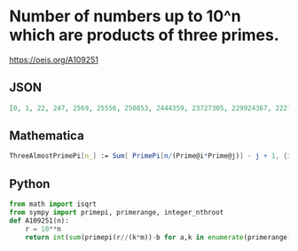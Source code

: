 # Number of numbers up to 10^n which are products of three primes\.
https://oeis.org/A109251
## JSON
```JSON
[0, 1, 22, 247, 2569, 25556, 250853, 2444359, 23727305, 229924367, 2227121996, 21578747909, 209214982913, 2030133769624, 19717814526785, 191693417109381, 1865380637252270, 18168907486812690, 177123437184971927, 1728190923820610000]
```
## Mathematica
```Mathematica
ThreeAlmostPrimePi[n_] := Sum[ PrimePi[n/(Prime@i*Prime@j)] - j + 1, {i, PrimePi[n^(1/3)]}, {j, i, PrimePi@ Sqrt[n/Prime@i]}]; Table[ ThreeAlmostPrimePi[10^n], {n, 0, 14}] (* _Robert G. Wilson v_ *)
```
## Python
```Python
from math import isqrt
from sympy import primepi, primerange, integer_nthroot
def A109251(n):
    r = 10**n
    return int(sum(primepi(r//(k*m))-b for a,k in enumerate(primerange(integer_nthroot(r,3)[0]+1)) for b,m in enumerate(primerange(k,isqrt(r//k)+1),a))) # _Chai Wah Wu_, Sep 18 2024
```

